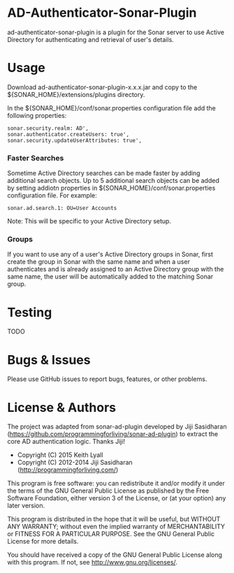 AD-Authenticator-Sonar-Plugin
================

ad-authenticator-sonar-plugin is a plugin for the Sonar server to use Active Directory for authenticating and retrieval of user's details.

Usage
=====
Download ad-authenticator-sonar-plugin-x.x.x.jar and copy to the ${SONAR_HOME}/extensions/plugins directory.

In the ${SONAR_HOME}/conf/sonar.properties configuration file add the following properties:

    sonar.security.realm: AD',
    sonar.authenticator.createUsers: true',
    sonar.security.updateUserAttributes: true',

### Faster Searches

Sometime Active Directory searches can be made faster by adding additional search objects. Up to 5 additional search
objects can be added by setting addiotn properties in ${SONAR_HOME}/conf/sonar.properties configuration file. For example:

    sonar.ad.search.1: OU=User Accounts

Note: This will be specific to your Active Directory setup.

### Groups

If you want to use any of a user's Active Directory groups in Sonar, first create the group in Sonar with the same name
and when a user authenticates and is already assigned to an Active Directory group with the same name, the user will be
automatically added to the matching Sonar group.

Testing
=======
TODO

Bugs & Issues
=============
Please use GitHub issues to report bugs, features, or other problems.

License & Authors
=================
The project was adapted from sonar-ad-plugin developed by Jiji Sasidharan (https://github.com/programmingforliving/sonar-ad-plugin) to extract the 
core AD authentication logic. Thanks Jiji!

- Copyright (C) 2015 Keith Lyall
- Copyright (C) 2012-2014 Jiji Sasidharan (http://programmingforliving.com/)

This program is free software: you can redistribute it and/or modify
it under the terms of the GNU General Public License as published by
the Free Software Foundation, either version 3 of the License, or
(at your option) any later version.

This program is distributed in the hope that it will be useful,
but WITHOUT ANY WARRANTY; without even the implied warranty of
MERCHANTABILITY or FITNESS FOR A PARTICULAR PURPOSE.  See the
GNU General Public License for more details.

You should have received a copy of the GNU General Public License
along with this program.  If not, see <http://www.gnu.org/licenses/>.
